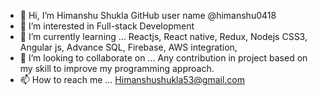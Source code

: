 - 👋 Hi, I’m Himanshu Shukla 
GitHub user name @himanshu0418
- 👀 I’m interested in Full-stack Development 
- 🌱 I’m currently learning ... Reactjs, React native, Redux, Nodejs CSS3, Angular js, Advance SQL, Firebase, AWS integration, 
- 💞️ I’m looking to collaborate on ... Any  contribution in project based on my skill to improve my programming approach.
- 📫 How to reach me ... Himanshushukla53@gmail.com

<!---
himanshu0418/himanshu0418 is a ✨ special ✨ repository because its `README.md` (this file) appears on your GitHub profile.
You can click the Preview link to take a look at your changes.
--->
